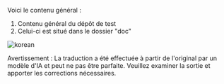 Voici le contenu général :
1. Contenu général du dépôt de test
2. Celui-ci est situé dans le dossier "doc"

![korean](/./translated_images/bicycle.e4ddbb7c81ba78674da900b38385872597e4de26638688a5675031ae7f0b82e3.fr.png)


Avertissement : La traduction a été effectuée à partir de l'original par un modèle d'IA et peut ne pas être parfaite. Veuillez examiner la sortie et apporter les corrections nécessaires.